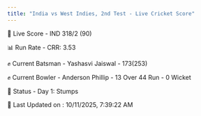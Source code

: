 ```yaml
---
title: "India vs West Indies, 2nd Test - Live Cricket Score"
---
```


🔴 Live Score - IND 318/2 (90)  

📊 Run Rate - CRR: 3.53  

✊ Current Batsman - Yashasvi Jaiswal - 173(253)  

✊ Current Bowler - Anderson Phillip - 13 Over 44 Run - 0 Wicket  

📑 Status - Day 1: Stumps

📝 Last Updated on : 10/11/2025, 7:39:22 AM  



